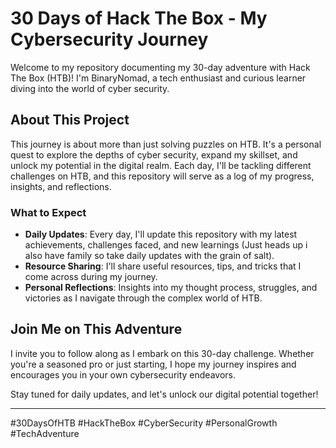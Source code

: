 # 30 Days of Hack The Box - My Cybersecurity Journey

Welcome to my repository documenting my 30-day adventure with Hack The Box (HTB)! I'm BinaryNomad, a tech enthusiast and curious learner diving into the world of cyber security.

## About This Project

This journey is about more than just solving puzzles on HTB. It's a personal quest to explore the depths of cyber security, expand my skillset, and unlock my potential in the digital realm. Each day, I'll be tackling different challenges on HTB, and this repository will serve as a log of my progress, insights, and reflections.

### What to Expect

- **Daily Updates**: Every day, I'll update this repository with my latest achievements, challenges faced, and new learnings (Just heads up i also have family so take daily updates with the grain of salt).
- **Resource Sharing**: I'll share useful resources, tips, and tricks that I come across during my journey.
- **Personal Reflections**: Insights into my thought process, struggles, and victories as I navigate through the complex world of HTB.

## Join Me on This Adventure

I invite you to follow along as I embark on this 30-day challenge. Whether you're a seasoned pro or just starting, I hope my journey inspires and encourages you in your own cybersecurity endeavors.

Stay tuned for daily updates, and let's unlock our digital potential together!

---

#30DaysOfHTB #HackTheBox #CyberSecurity #PersonalGrowth #TechAdventure
